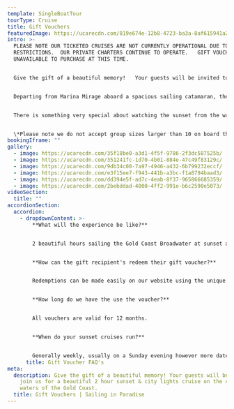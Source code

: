```yaml
---
template: SingleBoatTour
tourType: Cruise
title: Gift Vouchers
featuredImage: https://ucarecdn.com/819e674e-12b8-4723-ba3a-8af615941a24/
intro: >-
  PLEASE NOTE OUR TICKETED CRUISES ARE NOT CURRENTLY OPERATIONAL DUE TO COVID
  RESTRICTIONS.  OUR PRIVATE CHARTERS CONTINUE TO OPERATE.   GIFT VOUCHERS ARE
  UNAVAILABLE TO PURCHASE AT THIS TIME.


  Give the gift of a beautiful memory!   Your guests will be invited to join us for a beautiful 2 hour sunset and city lights cruise on the calm waters of the Gold Coast Broadwater.  


  Departing from Marina Mirage aboard a spacious sailing catamaran, the cruise includes a complimentary glass of bubbly to enjoy whilst watching the sun sink gracefully behind the mountains.    With no more than 30 guests on board this is an intimate cruise with a laid back and fun atmosphere. *  


  There is something very special about watching the sunset from the water and especially on the occasion we are joined by our friends the dolphins (who we are always looking out for by the way)!  The sparkling city lights of the Gold Coast look equally beautiful by night and are the perfect conclusion to your sail before returning to Marina Mirage.


  \*Please note we do not accept group sizes larger than 10 on board the sunset cruise.  If you have a larger group please enquire about our private charter option.
bookingIframe: ""
gallery:
  - image: https://ucarecdn.com/35f18be0-a3d1-4f5f-9786-2f3dc587525b/
  - image: https://ucarecdn.com/351241fc-1d70-4b01-884e-47c49f83129c/
  - image: https://ucarecdn.com/9db34c00-7a97-4946-a432-6b799232eccf/
  - image: https://ucarecdn.com/e3f15ee7-f943-441b-a3bc-f1a8794baad3/
  - image: https://ucarecdn.com/dd394e5f-ad7c-4eab-8f37-965866685359/
  - image: https://ucarecdn.com/2bebddad-4000-4ff2-991e-b6c2590e5073/
videoSection:
  title: ""
accordionSection:
  accordion:
    - dropdownContent: >-
        **What will the experience be like?**


        2 beautiful hours sailing the Gold Coast Broadwater at sunset aboard our stunning sailing catamaran.  The voucher also includes one complimentary drink.  It is a wonderful gift for the person who values experiences more than things.    We promise, they will love it!!


        **How can the gift recipient's redeem their gift voucher?**


        Redemptions can be made easily on our website using the unique code provided on the voucher.  We can also take bookings via phone if preferred.  


        **How long do we have the use the voucher?**


        All vouchers are valid for 12 months.


        **When do your sunset cruises run?**


        Generally weekly, usually on a Sunday evening however more dates are made available in summer (and fewer in winter) based on guest demand.
      title: Gift Voucher FAQ's
meta:
  description: Give the gift of a beautiful memory! Your guests will be invited to
    join us for a beautiful 2 hour sunset & city lights cruise on the calm
    waters of the Gold Coast.
  title: Gift Vouchers | Sailing in Paradise
---
```

